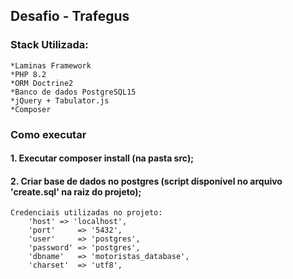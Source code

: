 ## Desafio - Trafegus

### Stack Utilizada: 

    *Laminas Framework
    *PHP 8.2
    *ORM Doctrine2
    *Banco de dados PostgreSQL15
    *jQuery + Tabulator.js
    *Composer

### Como executar

#### 1. Executar composer install (na pasta src);

#### 2. Criar base de dados no postgres (script disponível no arquivo 'create.sql' na raiz do projeto);
    Credenciais utilizadas no projeto:
        'host' => 'localhost',
        'port'     => '5432',
        'user'     => 'postgres',
        'password' => 'postgres',
        'dbname'   => 'motoristas_database',
        'charset'  => 'utf8',



